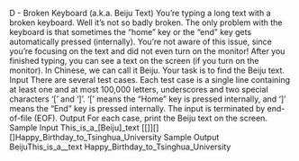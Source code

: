 D - Broken Keyboard (a.k.a. Beiju Text)
You’re typing a long text with a broken keyboard. Well it’s not so badly broken. The only problem
with the keyboard is that sometimes the “home” key or the “end” key gets automatically pressed
(internally).
You’re not aware of this issue, since you’re focusing on the text and did not even turn on the
monitor! After you finished typing, you can see a text on the screen (if you turn on the monitor).
In Chinese, we can call it Beiju. Your task is to find the Beiju text.
Input
There are several test cases. Each test case is a single line containing at least one and at most 100,000
letters, underscores and two special characters ‘[’ and ‘]’. ‘[’ means the “Home” key is pressed
internally, and ‘]’ means the “End” key is pressed internally. The input is terminated by end-of-file
(EOF).
Output
For each case, print the Beiju text on the screen.
Sample Input
This_is_a_[Beiju]_text
[[]][][]Happy_Birthday_to_Tsinghua_University
Sample Output
BeijuThis_is_a__text
Happy_Birthday_to_Tsinghua_University